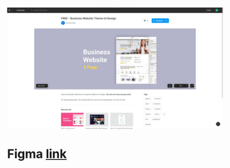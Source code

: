 ![image](../crosson/assets/images/figma.jpg)

# Figma [link](https://www.figma.com/community/file/1110220804342093848)